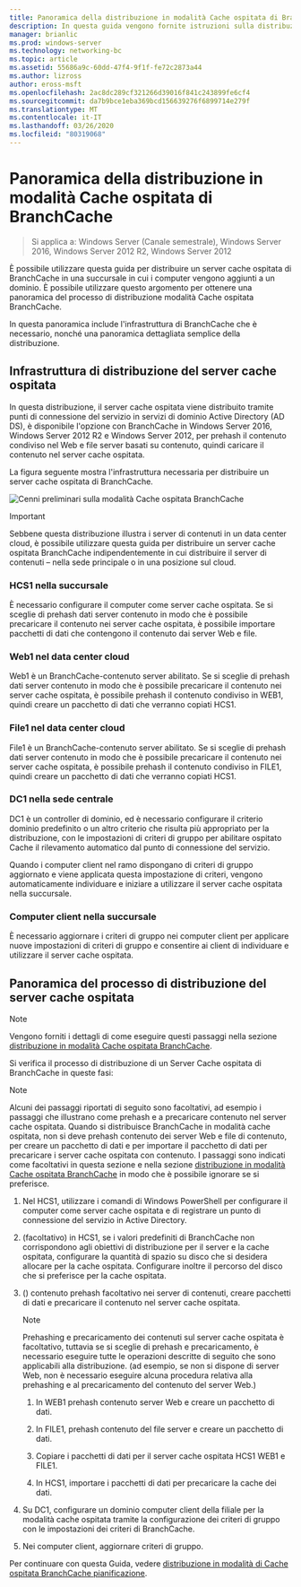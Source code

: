 ```yaml
---
title: Panoramica della distribuzione in modalità Cache ospitata di BranchCache
description: In questa guida vengono fornite istruzioni sulla distribuzione di BranchCache in modalità cache ospitata sul computer che eseguono Windows Server 2016 e Windows 10
manager: brianlic
ms.prod: windows-server
ms.technology: networking-bc
ms.topic: article
ms.assetid: 55686a9c-60dd-47f4-9f1f-fe72c2873a44
ms.author: lizross
author: eross-msft
ms.openlocfilehash: 2ac8dc289cf321266d39016f841c243899fe6cf4
ms.sourcegitcommit: da7b9bce1eba369bcd156639276f6899714e279f
ms.translationtype: MT
ms.contentlocale: it-IT
ms.lasthandoff: 03/26/2020
ms.locfileid: "80319068"
---
```

# <a name="branchcache-hosted-cache-mode-deployment-overview"></a>Panoramica della distribuzione in modalità Cache ospitata di BranchCache

>Si applica a: Windows Server (Canale semestrale), Windows Server 2016, Windows Server 2012 R2, Windows Server 2012

È possibile utilizzare questa guida per distribuire un server cache ospitata di BranchCache in una succursale in cui i computer vengono aggiunti a un dominio. È possibile utilizzare questo argomento per ottenere una panoramica del processo di distribuzione modalità Cache ospitata BranchCache.

In questa panoramica include l'infrastruttura di BranchCache che è necessario, nonché una panoramica dettagliata semplice della distribuzione.

## <a name="hosted-cache-server-deployment-infrastructure"></a><a name="bkmk_components"></a>Infrastruttura di distribuzione del server cache ospitata

In questa distribuzione, il server cache ospitata viene distribuito tramite punti di connessione del servizio in servizi di dominio Active Directory \(AD DS\), è disponibile l'opzione con BranchCache in Windows Server 2016, Windows Server 2012 R2 e Windows Server 2012, per prehash il contenuto condiviso nel Web e file server basati su contenuto, quindi caricare il contenuto nel server cache ospitata.

La figura seguente mostra l'infrastruttura necessaria per distribuire un server cache ospitata di BranchCache.

![Cenni preliminari sulla modalità Cache ospitata BranchCache](../../../media/BranchCache-Hcm-Overview/Bc-Hcm-Overview.jpg)

> [!IMPORTANT]
> Sebbene questa distribuzione illustra i server di contenuti in un data center cloud, è possibile utilizzare questa guida per distribuire un server cache ospitata BranchCache indipendentemente in cui distribuire il server di contenuti – nella sede principale o in una posizione sul cloud.

### <a name="hcs1-in-the-branch-office"></a>HCS1 nella succursale

È necessario configurare il computer come server cache ospitata. Se si sceglie di prehash dati server contenuto in modo che è possibile precaricare il contenuto nei server cache ospitata, è possibile importare pacchetti di dati che contengono il contenuto dai server Web e file.

### <a name="web1-in-the-cloud-data-center"></a>Web1 nel data center cloud

Web1 è un BranchCache\-contenuto server abilitato. Se si sceglie di prehash dati server contenuto in modo che è possibile precaricare il contenuto nei server cache ospitata, è possibile prehash il contenuto condiviso in WEB1, quindi creare un pacchetto di dati che verranno copiati HCS1.

### <a name="file1-in-the-cloud-data-center"></a>File1 nel data center cloud

File1 è un BranchCache\-contenuto server abilitato. Se si sceglie di prehash dati server contenuto in modo che è possibile precaricare il contenuto nei server cache ospitata, è possibile prehash il contenuto condiviso in FILE1, quindi creare un pacchetto di dati che verranno copiati HCS1.
  
### <a name="dc1-in-the-main-office"></a>DC1 nella sede centrale

DC1 è un controller di dominio, ed è necessario configurare il criterio dominio predefinito o un altro criterio che risulta più appropriato per la distribuzione, con le impostazioni di criteri di gruppo per abilitare ospitato Cache il rilevamento automatico dal punto di connessione del servizio.

Quando i computer client nel ramo dispongano di criteri di gruppo aggiornato e viene applicata questa impostazione di criteri, vengono automaticamente individuare e iniziare a utilizzare il server cache ospitata nella succursale.

### <a name="client-computers-in-the-branch-office"></a>Computer client nella succursale

È necessario aggiornare i criteri di gruppo nei computer client per applicare nuove impostazioni di criteri di gruppo e consentire ai client di individuare e utilizzare il server cache ospitata.

## <a name="hosted-cache-server-deployment-process-overview"></a><a name="bkmk_overview"></a>Panoramica del processo di distribuzione del server cache ospitata

>[!NOTE]
>Vengono forniti i dettagli di come eseguire questi passaggi nella sezione [distribuzione in modalità Cache ospitata BranchCache](4-Bc-Hcm-Deployment.md).

Si verifica il processo di distribuzione di un Server Cache ospitata di BranchCache in queste fasi:

>[!NOTE]
>Alcuni dei passaggi riportati di seguito sono facoltativi, ad esempio i passaggi che illustrano come prehash e a precaricare contenuto nel server cache ospitata. Quando si distribuisce BranchCache in modalità cache ospitata, non si deve prehash contenuto dei server Web e file di contenuto, per creare un pacchetto di dati e per importare il pacchetto di dati per precaricare i server cache ospitata con contenuto. I passaggi sono indicati come facoltativi in questa sezione e nella sezione [distribuzione in modalità Cache ospitata BranchCache](4-Bc-Hcm-Deployment.md) in modo che è possibile ignorare se si preferisce.

1. Nel HCS1, utilizzare i comandi di Windows PowerShell per configurare il computer come server cache ospitata e di registrare un punto di connessione del servizio in Active Directory.

2. \(facoltativo\) in HCS1, se i valori predefiniti di BranchCache non corrispondono agli obiettivi di distribuzione per il server e la cache ospitata, configurare la quantità di spazio su disco che si desidera allocare per la cache ospitata. Configurare inoltre il percorso del disco che si preferisce per la cache ospitata.

3. \(\) contenuto prehash facoltativo nei server di contenuti, creare pacchetti di dati e precaricare il contenuto nel server cache ospitata.

    > [!NOTE]
    > Prehashing e precaricamento dei contenuti sul server cache ospitata è facoltativo, tuttavia se si sceglie di prehash e precaricamento, è necessario eseguire tutte le operazioni descritte di seguito che sono applicabili alla distribuzione. \(ad esempio, se non si dispone di server Web, non è necessario eseguire alcuna procedura relativa alla prehashing e al precaricamento del contenuto del server Web.\)

    1. In WEB1 prehash contenuto server Web e creare un pacchetto di dati.

    2. In FILE1, prehash contenuto del file server e creare un pacchetto di dati.

    3. Copiare i pacchetti di dati per il server cache ospitata HCS1 WEB1 e FILE1.

    4. In HCS1, importare i pacchetti di dati per precaricare la cache dei dati.

4. Su DC1, configurare un dominio computer client della filiale per la modalità cache ospitata tramite la configurazione dei criteri di gruppo con le impostazioni dei criteri di BranchCache.

5. Nei computer client, aggiornare criteri di gruppo.

Per continuare con questa Guida, vedere [distribuzione in modalità di Cache ospitata BranchCache pianificazione](3-Bc-Hcm-Plan.md).